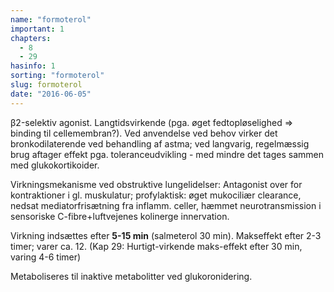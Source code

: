 ```yaml
---
name: "formoterol"
important: 1
chapters:
  - 8
  - 29
hasinfo: 1
sorting: "formoterol"
slug: formoterol
date: "2016-06-05"
---
```


β2-selektiv agonist. Langtidsvirkende (pga. øget fedtopløselighed => binding til
cellemembran?). Ved anvendelse ved behov virker det bronkodilaterende ved
behandling af astma; ved langvarig, regelmæssig brug aftager effekt pga.
toleranceudvikling - med mindre det tages sammen med glukokortikoider.

Virkningsmekanisme ved obstruktive lungelidelser: Antagonist over for
kontraktioner i gl. muskulatur; profylaktisk: øget mukociliær clearance, nedsat
mediatorfrisætning fra inflamm. celler, hæmmet neurotransmission i sensoriske
C-fibre+luftvejenes kolinerge innervation.

Virkning indsættes efter <b>5-15 min</b> (salmeterol 30 min). Makseffekt efter
2-3 timer; varer ca. 12. (Kap 29: Hurtigt-virkende maks-effekt efter 30 min,
varing 4-6 timer)

Metaboliseres til inaktive metabolitter ved glukoronidering.
